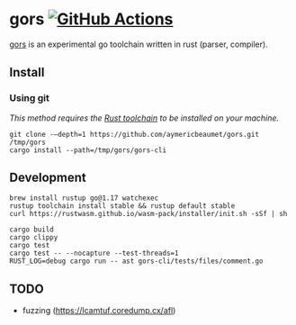 # gors [![GitHub Actions](https://github.com/aymericbeaumet/gors/actions/workflows/ci.yml/badge.svg)](https://github.com/aymericbeaumet/gors/actions/workflows/ci.yml)

[gors](https://github.com/aymericbeaumet/gors) is an experimental go toolchain
written in rust (parser, compiler).

## Install

### Using git

_This method requires the [Rust
toolchain](https://www.rust-lang.org/tools/install) to be installed on your
machine._

```
git clone -–depth=1 https://github.com/aymericbeaumet/gors.git /tmp/gors
cargo install --path=/tmp/gors/gors-cli
```

## Development

```
brew install rustup go@1.17 watchexec
rustup toolchain install stable && rustup default stable
curl https://rustwasm.github.io/wasm-pack/installer/init.sh -sSf | sh
```

```
cargo build
cargo clippy
cargo test
cargo test -- --nocapture --test-threads=1
RUST_LOG=debug cargo run -- ast gors-cli/tests/files/comment.go
```

## TODO

- fuzzing (https://lcamtuf.coredump.cx/afl)
